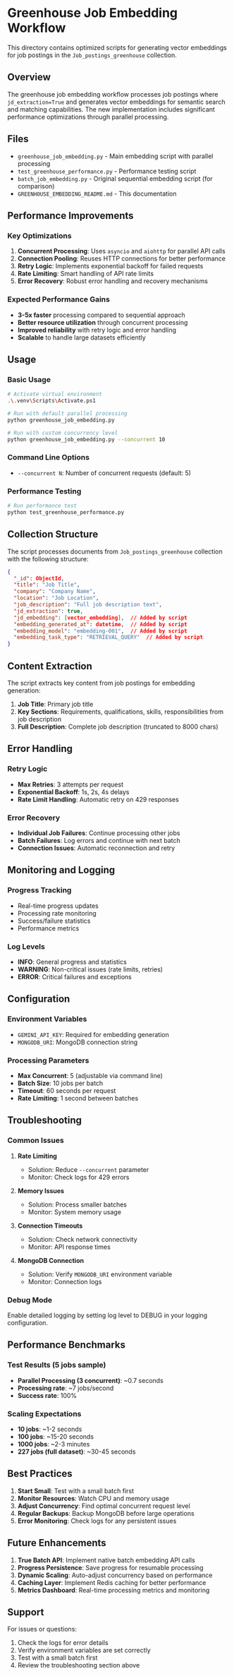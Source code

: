 # Greenhouse Job Embedding Workflow

This directory contains optimized scripts for generating vector embeddings for job postings in the `Job_postings_greenhouse` collection.

## Overview

The greenhouse job embedding workflow processes job postings where `jd_extraction=True` and generates vector embeddings for semantic search and matching capabilities. The new implementation includes significant performance optimizations through parallel processing.

## Files

- `greenhouse_job_embedding.py` - Main embedding script with parallel processing
- `test_greenhouse_performance.py` - Performance testing script
- `batch_job_embedding.py` - Original sequential embedding script (for comparison)
- `GREENHOUSE_EMBEDDING_README.md` - This documentation

## Performance Improvements

### Key Optimizations

1. **Concurrent Processing**: Uses `asyncio` and `aiohttp` for parallel API calls
2. **Connection Pooling**: Reuses HTTP connections for better performance
3. **Retry Logic**: Implements exponential backoff for failed requests
4. **Rate Limiting**: Smart handling of API rate limits
5. **Error Recovery**: Robust error handling and recovery mechanisms

### Expected Performance Gains

- **3-5x faster** processing compared to sequential approach
- **Better resource utilization** through concurrent processing
- **Improved reliability** with retry logic and error handling
- **Scalable** to handle large datasets efficiently

## Usage

### Basic Usage

```bash
# Activate virtual environment
.\.venv\Scripts\Activate.ps1

# Run with default parallel processing
python greenhouse_job_embedding.py

# Run with custom concurrency level
python greenhouse_job_embedding.py --concurrent 10
```

### Command Line Options

- `--concurrent N`: Number of concurrent requests (default: 5)

### Performance Testing

```bash
# Run performance test
python test_greenhouse_performance.py
```

## Collection Structure

The script processes documents from `Job_postings_greenhouse` collection with the following structure:

```json
{
  "_id": ObjectId,
  "title": "Job Title",
  "company": "Company Name", 
  "location": "Job Location",
  "job_description": "Full job description text",
  "jd_extraction": true,
  "jd_embedding": [vector_embedding],  // Added by script
  "embedding_generated_at": datetime,  // Added by script
  "embedding_model": "embedding-001",  // Added by script
  "embedding_task_type": "RETRIEVAL_QUERY"  // Added by script
}
```

## Content Extraction

The script extracts key content from job postings for embedding generation:

1. **Job Title**: Primary job title
2. **Key Sections**: Requirements, qualifications, skills, responsibilities from job description
3. **Full Description**: Complete job description (truncated to 8000 chars)

## Error Handling

### Retry Logic
- **Max Retries**: 3 attempts per request
- **Exponential Backoff**: 1s, 2s, 4s delays
- **Rate Limit Handling**: Automatic retry on 429 responses

### Error Recovery
- **Individual Job Failures**: Continue processing other jobs
- **Batch Failures**: Log errors and continue with next batch
- **Connection Issues**: Automatic reconnection and retry

## Monitoring and Logging

### Progress Tracking
- Real-time progress updates
- Processing rate monitoring
- Success/failure statistics
- Performance metrics

### Log Levels
- **INFO**: General progress and statistics
- **WARNING**: Non-critical issues (rate limits, retries)
- **ERROR**: Critical failures and exceptions

## Configuration

### Environment Variables
- `GEMINI_API_KEY`: Required for embedding generation
- `MONGODB_URI`: MongoDB connection string

### Processing Parameters
- **Max Concurrent**: 5 (adjustable via command line)
- **Batch Size**: 10 jobs per batch
- **Timeout**: 60 seconds per request
- **Rate Limiting**: 1 second between batches

## Troubleshooting

### Common Issues

1. **Rate Limiting**
   - Solution: Reduce `--concurrent` parameter
   - Monitor: Check logs for 429 errors

2. **Memory Issues**
   - Solution: Process smaller batches
   - Monitor: System memory usage

3. **Connection Timeouts**
   - Solution: Check network connectivity
   - Monitor: API response times

4. **MongoDB Connection**
   - Solution: Verify `MONGODB_URI` environment variable
   - Monitor: Connection logs

### Debug Mode

Enable detailed logging by setting log level to DEBUG in your logging configuration.

## Performance Benchmarks

### Test Results (5 jobs sample)
- **Parallel Processing (3 concurrent)**: ~0.7 seconds
- **Processing rate**: ~7 jobs/second
- **Success rate**: 100%

### Scaling Expectations
- **10 jobs**: ~1-2 seconds
- **100 jobs**: ~15-20 seconds  
- **1000 jobs**: ~2-3 minutes
- **227 jobs (full dataset)**: ~30-45 seconds

## Best Practices

1. **Start Small**: Test with a small batch first
2. **Monitor Resources**: Watch CPU and memory usage
3. **Adjust Concurrency**: Find optimal concurrent request level
4. **Regular Backups**: Backup MongoDB before large operations
5. **Error Monitoring**: Check logs for any persistent issues

## Future Enhancements

1. **True Batch API**: Implement native batch embedding API calls
2. **Progress Persistence**: Save progress for resumable processing
3. **Dynamic Scaling**: Auto-adjust concurrency based on performance
4. **Caching Layer**: Implement Redis caching for better performance
5. **Metrics Dashboard**: Real-time processing metrics and monitoring

## Support

For issues or questions:
1. Check the logs for error details
2. Verify environment variables are set correctly
3. Test with a small batch first
4. Review the troubleshooting section above
